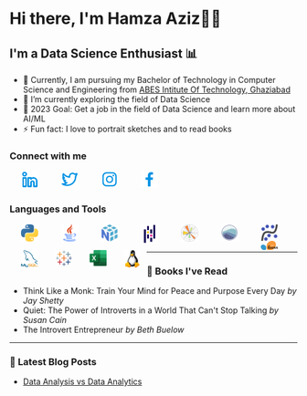 # Hi there, I'm Hamza Aziz👋🏼

## I'm a Data Science Enthusiast 📊

- 🔭 Currently, I am pursuing my Bachelor of Technology in Computer Science and Engineering from [ABES Intitute Of Technology, Ghaziabad](https://www.abesit.in/)
- 🌱 I’m currently exploring the field of Data Science
- 🥅 2023 Goal: Get a job in the field of Data Science and learn more about AI/ML
- ⚡ Fun fact: I love to portrait sketches and to read books

### Connect with me

<a href="https://www.linkedin.com/in/hamzaziizzz/" target="_blank"><img src="./img/linkedin.svg" width="30px" align="left" style="padding-right:20px; padding-left:20px;"></a>

<a href="https://www.twitter.com/hamzaziizzz" target="_blank"><img src="./img/twitter.svg" width="30px" align="left" style="padding-right:20px; padding-left:20px;"></a>

<a href="https://www.instagram.com/hamzaziizzz" target="_blank"><img src="./img/instagram.svg" width="30px" align="left" style="padding-right:20px; padding-left:20px; vertical-align:middle;"></a>

<a href="https://www.facebook.com/hamzaziizzz/" target="_blank"><img src="./img/facebook.svg" width="30px" align="left" style="padding-right:20px; padding-left:20px;"></a>

<br />
<br />

### Languages and Tools

<img align="left" alt="Python" width="30px" src="./img/python-logo.png" style="padding-right:20px; padding-left:20px;">

<img align="left" alt="Java" width="30px" src="./img/java-logo.png" style="padding-right:20px; padding-left:20px;">

<img align="left" alt="Numpy" width="30px" src="./img/numpy-logo.png" style="padding-right:20px; padding-left:20px;">

<img align="left" alt="Pandas" width="30px" src="./img/pandas-logo.png" style="padding-right:20px; padding-left:20px;">

<img align="left" alt="Matplotlib" width="30px" src="./img/matplotlib-logo.png" style="padding-right:20px; padding-left:20px;">

<img align="left" alt="Seaborn" width="30px" src="./img/seaborn-logo.png" style="padding-right:20px; padding-left:20px;">

<img align="left" alt="Statsmodels" width="30px" src="./img/statsmodels-logo.png" style="padding-right:20px; padding-left:20px;">

<img align="left" alt="Scikit Learn" width="30px" src="./img/scikit-learn-logo.png" style="padding-right:10px; padding-left:20px;">

<img align="left" alt="MySQL" width="30px" src="./img/mysql-logo.png" style="padding-right:10px; padding-left:20px;">

<img align="left" alt="Tableau" width="30px" src="./img/tableau-logo.png" style="padding-right:10px; padding-left:20px;">

<img align="left" alt="Microsoft Excel" width="30px" src="./img/excel-logo.png" style="padding-right:10px; padding-left:20px;">

<img align="left" alt="Linux OS" width="30px" src="./img/linux-logo.png" style="padding-right:10px; padding-left:20px;">

<br />
<br />

---

### 📙 Books I've Read

- Think Like a Monk: Train Your Mind for Peace and Purpose Every Day *by Jay Shetty*
- Quiet: The Power of Introverts in a World That Can't Stop Talking *by Susan Cain*
- The Introvert Entrepreneur *by Beth Buelow*

---

### 📑 Latest Blog Posts

- [Data Analysis vs Data Analytics](https://hamzaziizzz.hashnode.dev/data-analysis-vs-data-analytics)
